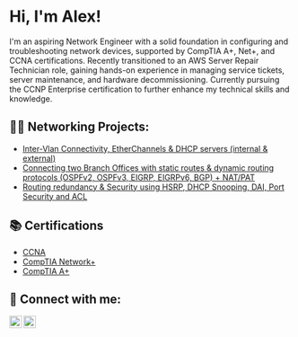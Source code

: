 <h1>Hi, I'm Alex!</h1>

<p> I'm an aspiring Network Engineer with a solid foundation in configuring and troubleshooting network devices, supported by CompTIA A+, Net+, and CCNA certifications. Recently transitioned to an AWS Server Repair Technician role, gaining hands-on experience in managing service tickets, server maintenance, and hardware decommissioning. Currently pursuing the CCNP Enterprise certification to further enhance my technical skills and knowledge. </p>

<h2>👨‍💻 Networking Projects:</h2>

- [Inter-Vlan Connectivity, EtherChannels & DHCP servers (internal & external)](https://github.com/ConstantinAlexandruOneata/NetworkingProjects/blob/main/Inter-Vlan%20Connectivity%2C%20EtherChannels%20%26%20DHCP%20servers%20(internal%20%26%20external).md)
- [Connecting two Branch Offices with static routes & dynamic routing protocols (OSPFv2, OSPFv3, EIGRP, EIGRPv6, BGP) + NAT/PAT](https://github.com/ConstantinAlexandruOneata/NetworkingProjects/blob/main/Connecting%20two%20Branch%20Offices%20with%20static%20routes%20%26%20dynamic%20routing%20protocols%20(OSPFv2%2C%20OSPFv3%2C%20EIGRP%2C%20EIGRPv6%2C%20BGP)%20%2B%20NAT%5CPAT.md)
- [Routing redundancy & Security using HSRP, DHCP Snooping, DAI, Port Security and ACL](https://github.com/ConstantinAlexandruOneata/NetworkingProjects/blob/main/Routing%20redundancy%20%26%20Security%20using%20HSRP%2C%20DHCP%20Snooping%2C%20DAI%2C%20Port%20Security%20and%20ACL.md)


<h2>📚 Certifications </h2>

- [CCNA](https://cp.certmetrics.com/cisco/en/public/verify/credential/17853049fd8f4930a385decb3520225c)
- [CompTIA Network+](https://www.credly.com/badges/48853822-e36a-4d6c-89d8-26972c4dddd3)
- [CompTIA A+](https://www.credly.com/badges/d3ec815a-6f38-4d63-908b-794d99ee90f3)

<h2> 🤳 Connect with me:</h2>

[<img align="left" alt="AlexandruOneata | Facebook" width="22px" src="https://cdn.jsdelivr.net/npm/simple-icons@v3/icons/facebook.svg" />][Facebook]
[<img align="left" alt="AlexandruOneata | LinkedIn" width="22px" src="https://cdn.jsdelivr.net/npm/simple-icons@v3/icons/linkedin.svg" />][LinkedIn]

[Facebook]: https://www.facebook.com/alexandru.oneata01
[LinkedIn]: https://www.linkedin.com/in/alexandru-constantin-oneata-a6a1b9161/
